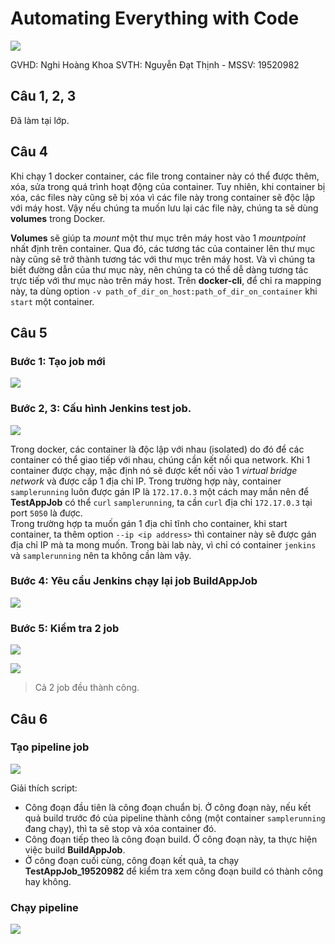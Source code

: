 # Automating Everything with Code
![](https://previews.123rf.com/images/karpenkoilia/karpenkoilia1805/karpenkoilia180500009/102165920-vector-line-web-concept-for-programming-linear-web-banner-learn-to-code-.jpg)

GVHD: Nghi Hoàng Khoa
SVTH: Nguyễn Đạt Thịnh - MSSV: 19520982

## Câu 1, 2, 3
Đã làm tại lớp.

## Câu 4
Khi chạy 1 docker container, các file trong container này có thể được thêm, xóa, sửa trong quá trình hoạt động của container. Tuy nhiên, khi container bị xóa, các files này cũng sẽ bị xóa vì các file này trong container sẽ độc lập với máy host. Vậy nếu chúng ta muốn lưu lại các file này, chúng ta sẽ dùng **volumes** trong Docker.  

**Volumes** sẽ giúp ta *mount* một thư mục trên máy host vào 1 *mountpoint* nhất định trên container. Qua đó, các tương tác của container lên thư mục này cũng sẽ trở thành tương tác với thư mục trên máy host. Và vì chúng ta biết đường dẫn của thư mục này, nên chúng ta có thể dễ dàng tương tác trực tiếp với thư mục nào trên máy host.
Trên **docker-cli**, để chỉ ra mapping này, ta dùng option `-v path_of_dir_on_host:path_of_dir_on_container` khi `start` một container.

## Câu 5
### Bước 1: Tạo job mới
![](https://github.com/datthinh1801/NT521.M11.ANTN-19520982/blob/main/Lab%201/Create%20a%20new%20job%20for%20test.png)

### Bước 2, 3: Cấu hình Jenkins test job.
![](https://github.com/datthinh1801/NT521.M11.ANTN-19520982/blob/main/Lab%201/jenkins%20test%20job%20configuration.png)

Trong docker, các container là độc lập với nhau (isolated) do đó để các container có thể giao tiếp với nhau, chúng cần kết nối qua network. Khi 1 container được chạy, mặc định nó sẽ được kết nối vào 1 *virtual bridge network* và được cấp 1 địa chỉ IP. Trong trường hợp này, container `samplerunning` luôn được gán IP là `172.17.0.3` một cách may mắn nên để **TestAppJob** có thể `curl` `samplerunning`, ta cần `curl` địa chỉ `172.17.0.3` tại port `5050` là được.  
Trong trường hợp ta muốn gán 1 địa chỉ tĩnh cho container, khi start container, ta thêm option `--ip <ip address>` thì container này sẽ được gán địa chỉ IP mà ta mong muốn. Trong bài lab này, vì chỉ có container `jenkins` và `samplerunning` nên ta không cần làm vậy.

### Bước 4: Yêu cầu Jenkins chạy lại job BuildAppJob
![](https://github.com/datthinh1801/NT521.M11.ANTN-19520982/blob/main/Lab%201/build%20BuildAppJob.png)

### Bước 5: Kiểm tra 2 job
![](https://github.com/datthinh1801/NT521.M11.ANTN-19520982/blob/main/Lab%201/build%20results.png)  

![](https://github.com/datthinh1801/NT521.M11.ANTN-19520982/blob/main/Lab%201/test%20result.png)
> Cả 2 job đều thành công.

## Câu 6
### Tạo pipeline job
![](https://github.com/datthinh1801/NT521.M11.ANTN-19520982/blob/main/Lab%201/pipeline%20config.png)

Giải thích script:  
- Công đoạn đầu tiên là công đoạn chuẩn bị. Ở công đoạn này, nếu kết quả build trước đó của pipeline thành công (một container `samplerunning` đang chạy), thì ta sẽ stop và xóa container đó.
- Công đoạn tiếp theo là công đoạn build. Ở công đoạn này, ta thực hiện việc build **BuildAppJob**.
- Ở công đoạn cuối cùng, công đoạn kết quả, ta chạy **TestAppJob_19520982** để kiểm tra xem công đoạn build có thành công hay không.

### Chạy pipeline
![](https://github.com/datthinh1801/NT521.M11.ANTN-19520982/blob/main/Lab%201/run%20pipeline.png)
